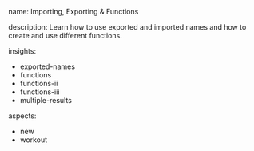 name: Importing, Exporting & Functions

description: Learn how to use exported and imported names and how to create and use different functions. 

insights:
  - exported-names
  - functions
  - functions-ii
  - functions-iii
  - multiple-results

aspects:
  - new
  - workout
